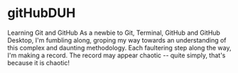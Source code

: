 # gitHubDUH
Learning Git and GitHub
As a newbie to Git, Terminal, GitHub and GitHub Desktop, I'm fumbling along, groping my way towards an understanding of this complex and daunting methodology. Each faultering step along the way, I'm making a record. The record may appear chaotic -- quite simply, that's because it is chaotic! 
